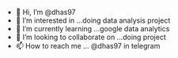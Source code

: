 - 👋 Hi, I’m @dhas97
- 👀 I’m interested in ...doing data analysis project
- 🌱 I’m currently learning ...google data analytics
- 💞️ I’m looking to collaborate on ...doing project
- 📫 How to reach me ... @dhas97 in telegram

<!---
dhas97/dhas97 is a ✨ special ✨ repository because its `README.md` (this file) appears on your GitHub profile.
You can click the Preview link to take a look at your changes.
--->
